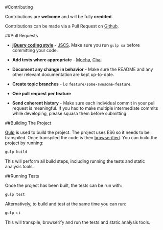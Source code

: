 #Contributing

Contributions are **welcome** and will be fully **credited**.

Contributions can be made via a Pull Request on [Github](https://github.com/mike182uk/timestring).

##Pull Requests

- **[jQuery coding style](https://contribute.jquery.org/style-guide/js/)** - [JSCS](http://jscs.info/). Make sure you run `gulp sa` before committing your code.

- **Add tests where appropriate** - [Mocha](http://mochajs.org/), [Chai](http://chaijs.com/)

- **Document any change in behavior** - Make sure the README and any other relevant documentation are kept up-to-date.

- **Create topic branches** - i.e `feature/some-awesome-feature`.

- **One pull request per feature**

- **Send coherent history** - Make sure each individual commit in your pull request is meaningful. If you had to make multiple intermediate commits while developing, please squash them before submitting.

##Building The Project

[Gulp](http://gulpjs.com/) is used to build the project. The project uses ES6 so it needs to be transpiled. Once transpiled the code is then [browserified](http://browserify.org/). You can build the project by running:

```bash
gulp build
```

This will perform all build steps, including running the tests and static analysis tools.

##Running Tests

Once the project has been built, the tests can be run with:

```bash
gulp test
```

Alternatively, to build and test at the same time you can run:

```bash
gulp ci
```

This will transpile, browserify and run the tests and static analysis tools.


